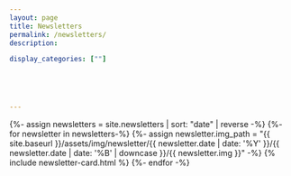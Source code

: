 ```yaml
---
layout: page
title: Newsletters
permalink: /newsletters/
description: 

display_categories: [""]





---
```



<div class="newsletters">
{%- assign newsletters = site.newsletters | sort: "date" | reverse -%}
{%- for newsletter in newsletters-%}
{%- assign newsletter.img_path = "{{ site.baseurl }}/assets/img/newsletter/{{ newsletter.date | date: '%Y' }}/{{ newsletter.date | date: '%B' | downcase }}/{{ newsletter.img }}" -%}
{% include newsletter-card.html %}
{%- endfor -%}
</div>






